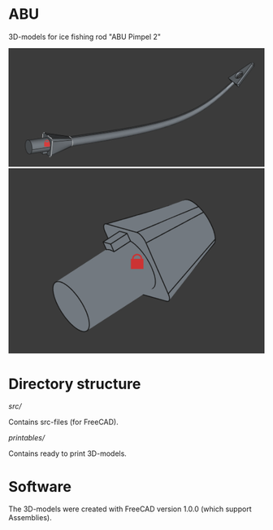 # ABU

3D-models for ice fishing rod "ABU Pimpel 2"

![](doc/images/abu-full.png) ![](doc/images/abu-mount.png)


# Directory structure
*src/*

Contains src-files (for FreeCAD).

*printables/*

Contains ready to print 3D-models.

# Software
The 3D-models were created with FreeCAD version 1.0.0 (which support Assemblies).

